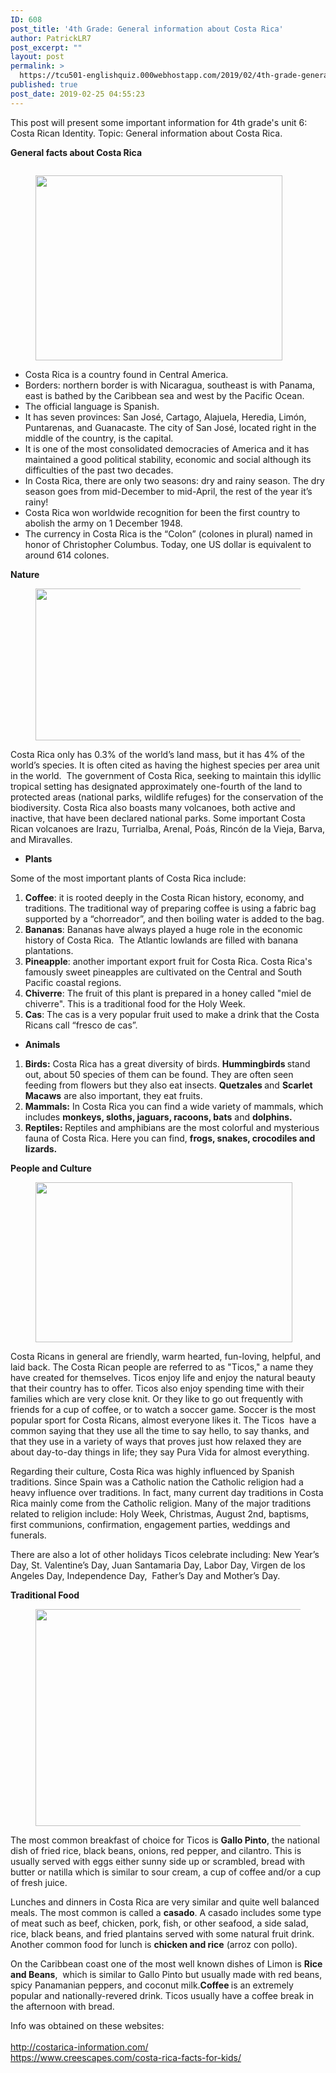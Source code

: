 ```yaml
---
ID: 608
post_title: '4th Grade: General information about Costa Rica'
author: PatrickLR7
post_excerpt: ""
layout: post
permalink: >
  https://tcu501-englishquiz.000webhostapp.com/2019/02/4th-grade-general-information-about-costa-rica
published: true
post_date: 2019-02-25 04:55:23
---
```

<!-- wp:paragraph -->
<p>This post will present some important information for 4th grade's unit 6: Costa Rican Identity. Topic: General information about Costa Rica.<br></p>
<!-- /wp:paragraph -->

<!-- wp:paragraph -->
<p><strong>General facts about Costa Rica</strong>    </p>
<!-- /wp:paragraph -->

<!-- wp:image {"align":"center"} -->
<div class="wp-block-image"><figure class="aligncenter"><img src="https://www.crossed-flag-pins.com/animated-flag-gif/gifs/Costa-Rica_240-animated-flag-gifs.gif" alt=""/></figure></div>
<!-- /wp:image -->

<!-- wp:image {"align":"center","width":395,"height":296} -->
<div class="wp-block-image"><figure class="aligncenter is-resized"><img src="http://www.shutter-franchise.co.uk/wp-content/uploads/2017/11/franchise_facts.jpg" alt="" width="395" height="296"/></figure></div>
<!-- /wp:image -->

<!-- wp:list -->
<ul><li>Costa Rica is a country found in Central America. </li><li>Borders: northern border is with Nicaragua, southeast is with Panama, east is bathed by the Caribbean sea and west by the Pacific Ocean.</li><li>The official language is Spanish.</li><li>It has seven provinces: San José, Cartago, Alajuela, Heredia, Limón, Puntarenas, and Guanacaste. The city of San José, located right in the middle of the country, is the capital. </li><li>It is one of the most consolidated democracies of America and it has maintained a good political stability, economic and social although its difficulties of the past two decades.</li><li>In Costa Rica, there are only two seasons: dry and rainy season. The dry season goes from mid-December to mid-April, the rest of the year it’s rainy!</li><li>Costa Rica won worldwide recognition for been the first country to abolish the army on 1 December 1948.</li><li>The currency in Costa Rica is the “Colon” (colones in plural) named in honor of Christopher Columbus. Today, one US dollar is equivalent to around 614 colones.</li></ul>
<!-- /wp:list -->

<!-- wp:paragraph -->
<p><strong>Nature</strong></p>
<!-- /wp:paragraph -->

<!-- wp:image {"align":"center","width":433,"height":243} -->
<div class="wp-block-image"><figure class="aligncenter is-resized"><img src="https://i1.wp.com/thecostaricanews.com/wp-content/uploads/2016/09/Costa_Rica-Turismo.jpg?zoom=1.5&amp;fit=1066%2C600&amp;ssl=1" alt="" width="433" height="243"/></figure></div>
<!-- /wp:image -->

<!-- wp:paragraph -->
<p>Costa Rica only has 0.3% of the world’s land mass, but it has 4% of the world’s species. It is often cited as having the highest species per area unit in the world. &nbsp;The government of Costa Rica, seeking to maintain this idyllic tropical setting has designated approximately one-fourth of the land to protected areas (national parks, wildlife refuges) for the conservation of the biodiversity. Costa Rica also boasts many volcanoes, both active and inactive, that have been declared national parks. Some important Costa Rican volcanoes are Irazu, Turrialba, Arenal, Poás, Rincón de la Vieja, Barva, and Miravalles.<br></p>
<!-- /wp:paragraph -->

<!-- wp:list -->
<ul><li><strong>Plants</strong></li></ul>
<!-- /wp:list -->

<!-- wp:paragraph -->
<p>Some of the most important plants of Costa Rica include: </p>
<!-- /wp:paragraph -->

<!-- wp:list {"ordered":true} -->
<ol><li><strong>Coffee</strong>: it is rooted deeply in the Costa Rican history, economy, and traditions. The traditional way of preparing coffee is using a fabric bag supported by a “chorreador”, and then boiling water is added to the bag.</li><li><strong>Bananas</strong>: Bananas have always played a huge role in the economic history of Costa Rica.  The Atlantic lowlands are filled with banana plantations.</li><li><strong>Pineapple</strong>: another important export fruit for Costa Rica. Costa Rica's famously sweet pineapples are cultivated on the Central and South Pacific coastal regions.</li><li><strong>Chiverre</strong>: The fruit of this plant is prepared in a honey called "miel de chiverre". This is a traditional food for the Holy Week.</li><li><strong>Cas</strong>: The cas is a very popular fruit used to make a drink that the Costa Ricans call “fresco de cas”.</li></ol>
<!-- /wp:list -->

<!-- wp:list -->
<ul><li><strong>Animals</strong></li></ul>
<!-- /wp:list -->

<!-- wp:list {"ordered":true} -->
<ol><li><strong>Birds:</strong> Costa Rica has a great diversity of birds. <strong>Hummingbirds </strong>stand out, about 50 species of them can be found. They are often seen feeding from flowers but they also eat insects. <strong>Quetzales </strong>and <strong>Scarlet Macaws</strong> are also important, they eat fruits.</li><li><strong>Mammals:</strong> In Costa Rica you can find a wide variety of mammals, which includes <strong>monkeys, sloths, jaguars, racoons, bats</strong> and <strong>dolphins.</strong></li><li><strong>Reptiles: </strong>Reptiles and amphibians are the most colorful and mysterious fauna of Costa Rica. Here you can find, <strong>frogs, snakes, crocodiles and lizards.</strong></li></ol>
<!-- /wp:list -->

<!-- wp:paragraph -->
<p><strong>People and Culture</strong></p>
<!-- /wp:paragraph -->

<!-- wp:image {"align":"center","width":411,"height":256} -->
<div class="wp-block-image"><figure class="aligncenter is-resized"><img src="https://jameskaiser.com/wp-content/uploads/2015/05/san-jose-parade-costa-rica.jpg" alt="" width="411" height="256"/></figure></div>
<!-- /wp:image -->

<!-- wp:paragraph -->
<p>Costa Ricans in general are friendly, warm hearted, fun-loving, helpful, and laid back. The Costa Rican people are referred to as "Ticos," a name they have created for themselves. Ticos enjoy life and enjoy the natural beauty that their country has to offer. Ticos also enjoy spending time with their families which are very close knit. Or they like to go out frequently with friends for a cup of coffee, or to watch a soccer game. Soccer is the most popular sport for Costa Ricans, almost everyone likes it. The Ticos &nbsp;have a common saying that they use all the time to say hello, to say thanks, and that they use in a variety of ways that proves just how relaxed they are about day-to-day things in life; they say Pura Vida for almost everything.</p>
<!-- /wp:paragraph -->

<!-- wp:paragraph -->
<p>Regarding their culture, Costa Rica was highly influenced by Spanish traditions. Since Spain was a Catholic nation the Catholic religion had a heavy influence over traditions. In fact, many current day traditions in Costa Rica mainly come from the Catholic religion. Many of the major traditions related to religion include: Holy Week, Christmas, August 2nd, baptisms, first communions, confirmation, engagement parties, weddings and funerals.</p>
<!-- /wp:paragraph -->

<!-- wp:paragraph -->
<p>There are also a lot of other holidays Ticos celebrate including: New Year’s Day, St. Valentine’s Day, Juan Santamaria Day, Labor Day, Virgen de los Angeles Day, Independence Day, &nbsp;Father’s Day and Mother’s Day.<br></p>
<!-- /wp:paragraph -->

<!-- wp:paragraph -->
<p><strong>Traditional Food</strong></p>
<!-- /wp:paragraph -->

<!-- wp:image {"align":"center","width":492,"height":347} -->
<div class="wp-block-image"><figure class="aligncenter is-resized"><img src="https://d36tnp772eyphs.cloudfront.net/blogs/1/2015/12/costa-rica-food.jpg" alt="" width="492" height="347"/></figure></div>
<!-- /wp:image -->

<!-- wp:paragraph -->
<p>The most common breakfast of choice for Ticos is <strong>Gallo Pinto</strong>, the national dish of fried rice, black beans, onions, red pepper, and cilantro. This is usually served with eggs either sunny side up or scrambled, bread with butter or natilla which is similar to sour cream, a cup of coffee and/or a cup of fresh juice.</p>
<!-- /wp:paragraph -->

<!-- wp:paragraph -->
<p>Lunches and dinners in Costa Rica are very similar and quite well balanced meals. The most common is called a <strong>casado</strong>. A casado includes some type of meat such as beef, chicken, pork, fish, or other seafood, a side salad, rice, black beans, and fried plantains served with some natural fruit drink. Another common food for lunch is <strong>chicken and rice</strong> (arroz con pollo).</p>
<!-- /wp:paragraph -->

<!-- wp:paragraph -->
<p>On the Caribbean coast one of the most well known dishes of Limon is <strong>Rice and Beans</strong>,  which is similar to Gallo Pinto but usually made with red beans, spicy Panamanian peppers, and coconut milk.<strong>Coffee </strong>is an extremely popular and nationally-revered drink. Ticos usually have a coffee break in the afternoon with bread. </p>
<!-- /wp:paragraph -->

<!-- wp:paragraph -->
<p></p>
<!-- /wp:paragraph -->

<!-- wp:paragraph -->
<p></p>
<!-- /wp:paragraph -->

<!-- wp:paragraph -->
<p>Info was obtained on these websites:<br><br><a href="http://costarica-information.com/">http://costarica-information.com/</a><br><a href="https://www.creescapes.com/costa-rica-facts-for-kids/">https://www.creescapes.com/costa-rica-facts-for-kids/</a></p>
<!-- /wp:paragraph -->